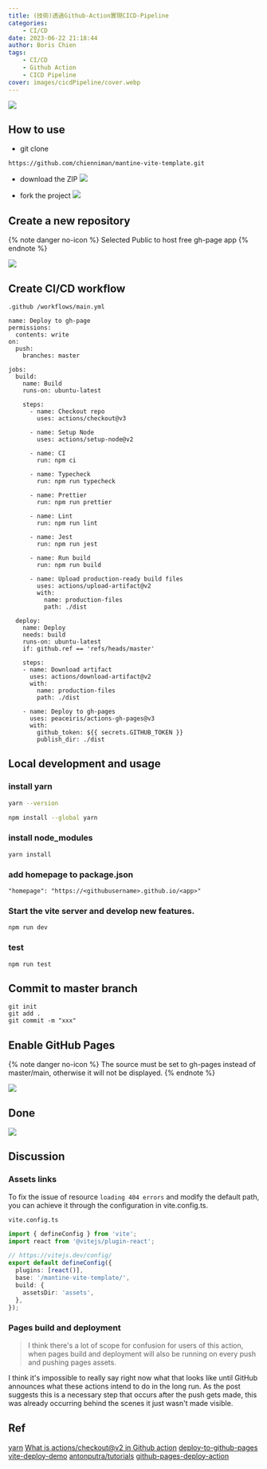 ```yaml
---
title: (技術)透過Github-Action實現CICD-Pipeline
categories:
    - CI/CD
date: 2023-06-22 21:18:44
author: Boris Chien
tags: 
    - CI/CD
    - Github Action
    - CICD Pipeline
cover: images/cicdPipeline/cover.webp
---
```


![](images/cicdPipeline/pipeline.webp)

## How to use
* git clone
```
https://github.com/chienniman/mantine-vite-template.git
```

* download the ZIP
![](images/cicdPipeline/clone.webp)


* fork the project
![](images/cicdPipeline/fork.webp)

## Create a new repository

{% note danger no-icon %}
Selected Public to host free gh-page app
{% endnote %}


![](images/cicdPipeline/public-private.webp)


## Create CI/CD workflow

`
.github
/workflows/main.yml
`
```YML
name: Deploy to gh-page
permissions:
  contents: write
on:
  push:
    branches: master

jobs:
  build:
    name: Build
    runs-on: ubuntu-latest

    steps:
      - name: Checkout repo
        uses: actions/checkout@v3

      - name: Setup Node
        uses: actions/setup-node@v2

      - name: CI
        run: npm ci

      - name: Typecheck
        run: npm run typecheck

      - name: Prettier
        run: npm run prettier
      
      - name: Lint
        run: npm run lint

      - name: Jest
        run: npm run jest

      - name: Run build
        run: npm run build
      
      - name: Upload production-ready build files
        uses: actions/upload-artifact@v2
        with:
          name: production-files
          path: ./dist

  deploy:
    name: Deploy
    needs: build
    runs-on: ubuntu-latest
    if: github.ref == 'refs/heads/master'

    steps:
    - name: Download artifact
      uses: actions/download-artifact@v2
      with:
        name: production-files
        path: ./dist

    - name: Deploy to gh-pages
      uses: peaceiris/actions-gh-pages@v3
      with:
        github_token: ${{ secrets.GITHUB_TOKEN }}
        publish_dir: ./dist          
```



## Local development and usage

### install yarn

```bash
yarn --version
```

```bash
npm install --global yarn
```

### install node_modules
```
yarn install
```

### add homepage to package.json
```
"homepage": "https://<githubusername>.github.io/<app>"
```

### Start the vite server and develop new features.
```
npm run dev
```

### test
```
npm run test
```

## Commit to master branch

```
git init
git add .
git commit -m "xxx"
```

## Enable GitHub Pages

{% note danger no-icon %}
The source must be set to gh-pages instead of master/main, otherwise it will not be displayed.
{% endnote %}

![](images/cicdPipeline/github-page.webp)

## Done
![](images/cicdPipeline/done.webp)


## Discussion

### Assets links
To fix the issue of resource `loading 404 errors` and modify the default path, you can achieve it through the configuration in vite.config.ts.

`vite.config.ts`

```typescript
import { defineConfig } from 'vite';
import react from '@vitejs/plugin-react';

// https://vitejs.dev/config/
export default defineConfig({
  plugins: [react()],
  base: '/mantine-vite-template/',
  build: {
    assetsDir: 'assets',
  },
});

```
### Pages build and deployment
> I think there's a lot of scope for confusion for users of this action, when pages build and deployment will also be running on every push and pushing pages assets.

I think it's impossible to really say right now what that looks like until GitHub announces what these actions intend to do in the long run. As the post suggests this is a necessary step that occurs after the push gets made, this was already occurring behind the scenes it just wasn't made visible.


## Ref
[yarn](https://classic.yarnpkg.com/lang/en/docs/install/#windows-stable)
[What is actions/checkout@v2 in Github action](https://github.com/orgs/community/discussions/25682)
[deploy-to-github-pages](https://github.com/marketplace/actions/deploy-to-github-pages)
[vite-deploy-demo](https://github.com/sitek94/vite-deploy-demo)
[antonputra/tutorials](https://github.com/antonputra/tutorials/tree/main/lessons/100)
[github-pages-deploy-action](https://github.com/JamesIves/github-pages-deploy-action/discussions/1073)